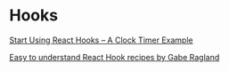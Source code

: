 # Hooks

[Start Using React Hooks – A Clock Timer Example](https://productoptimist.com/start-using-react-hooks-a-clock-timer-example/)

[Easy to understand React Hook recipes by Gabe Ragland](https://usehooks.com/useKeyPress/)

